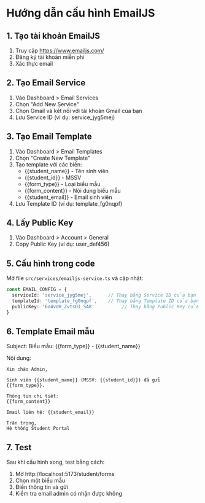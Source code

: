 # Hướng dẫn cấu hình EmailJS

## 1. Tạo tài khoản EmailJS
1. Truy cập https://www.emailjs.com/
2. Đăng ký tài khoản miễn phí
3. Xác thực email

## 2. Tạo Email Service
1. Vào Dashboard > Email Services
2. Chọn "Add New Service" 
3. Chọn Gmail và kết nối với tài khoản Gmail của bạn
4. Lưu Service ID (ví dụ: service_jyg5mej)


## 3. Tạo Email Template
1. Vào Dashboard > Email Templates
2. Chọn "Create New Template"
3. Tạo template với các biến:
   - {{student_name}} - Tên sinh viên
   - {{student_id}} - MSSV
   - {{form_type}} - Loại biểu mẫu
   - {{form_content}} - Nội dung biểu mẫu
   - {{student_email}} - Email sinh viên
4. Lưu Template ID (ví dụ: template_fg0nqpf)

## 4. Lấy Public Key
1. Vào Dashboard > Account > General
2. Copy Public Key (ví dụ: user_def456)

## 5. Cấu hình trong code
Mở file `src/services/emailjs-service.ts` và cập nhật:

```typescript
const EMAIL_CONFIG = {
  serviceId: 'service_jyg5mej',      // Thay bằng Service ID của bạn
  templateId: 'template_fg0nqpf',    // Thay bằng Template ID của bạn  
  publicKey: '6o4vdH_ZvtsDI_SA8'          // Thay bằng Public Key của bạn
}
```

## 6. Template Email mẫu
Subject: Biểu mẫu: {{form_type}} - {{student_name}}

Nội dung:
```
Xin chào Admin,

Sinh viên {{student_name}} (MSSV: {{student_id}}) đã gửi {{form_type}}.

Thông tin chi tiết:
{{form_content}}

Email liên hệ: {{student_email}}

Trân trọng,
Hệ thống Student Portal
```

## 7. Test
Sau khi cấu hình xong, test bằng cách:
1. Mở http://localhost:5173/student/forms
2. Chọn một biểu mẫu
3. Điền thông tin và gửi
4. Kiểm tra email admin có nhận được không